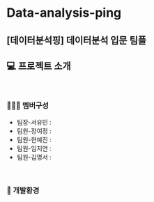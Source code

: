 # Data-analysis-ping
## [데이터분석핑] 데이터분석 입문  팀플

## 💻 프로젝트 소개

<br>

### 👩🏻‍💻 멤버구성

- 팀장-서유민 :
- 팀원-장여정 :
- 팀원-현예진 :
- 팀원-임지연 :
- 팀원-김명서 : 
<br>

### 💾 개발환경

<br>

### 
